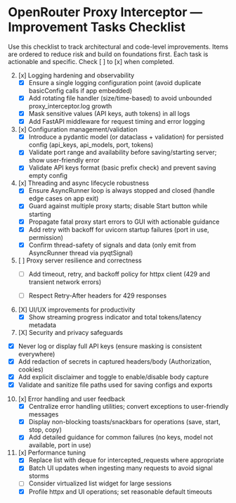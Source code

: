# OpenRouter Proxy Interceptor — Improvement Tasks Checklist

Use this checklist to track architectural and code-level improvements. Items are ordered to reduce risk and build on foundations first. Each task is actionable and specific. Check [ ] to [x] when completed.

2. [x] Logging hardening and observability
   - [x] Ensure a single logging configuration point (avoid duplicate basicConfig calls if app embedded)
   - [x] Add rotating file handler (size/time-based) to avoid unbounded proxy_interceptor.log growth
   - [x] Mask sensitive values (API keys, auth tokens) in all logs
   - [x] Add FastAPI middleware for request timing and error logging

3. [x] Configuration management/validation
   - [x] Introduce a pydantic model (or dataclass + validation) for persisted config (api_keys, api_models, port, tokens)
   - [x] Validate port range and availability before saving/starting server; show user-friendly error
   - [x] Validate API keys format (basic prefix check) and prevent saving empty config
   
4. [x] Threading and async lifecycle robustness
   - [x] Ensure AsyncRunner loop is always stopped and closed (handle edge cases on app exit)
   - [x] Guard against multiple proxy starts; disable Start button while starting
   - [x] Propagate fatal proxy start errors to GUI with actionable guidance
   - [x] Add retry with backoff for uvicorn startup failures (port in use, permission)
   - [x] Confirm thread-safety of signals and data (only emit from AsyncRunner thread via pyqtSignal)

5. [ ] Proxy server resilience and correctness
   - [ ] Add timeout, retry, and backoff policy for httpx client (429 and transient network errors)
   - [ ] Respect Retry-After headers for 429 responses
   

8. [X] UI/UX improvements for productivity
   - [X] Show streaming progress indicator and total tokens/latency metadata

9. [X] Security and privacy safeguards
- [X] Never log or display full API keys (ensure masking is consistent everywhere)
- [x] Add redaction of secrets in captured headers/body (Authorization, cookies)
- [X] Add explicit disclaimer and toggle to enable/disable body capture
- [X] Validate and sanitize file paths used for saving configs and exports

10. [x] Error handling and user feedback
    - [x] Centralize error handling utilities; convert exceptions to user-friendly messages
    - [x] Display non-blocking toasts/snackbars for operations (save, start, stop, copy)
    - [x] Add detailed guidance for common failures (no keys, model not available, port in use)

11. [x] Performance tuning
    - [x] Replace list with deque for intercepted_requests where appropriate
    - [x] Batch UI updates when ingesting many requests to avoid signal storms
    - [ ] Consider virtualized list widget for large sessions
    - [x] Profile httpx and UI operations; set reasonable default timeouts
